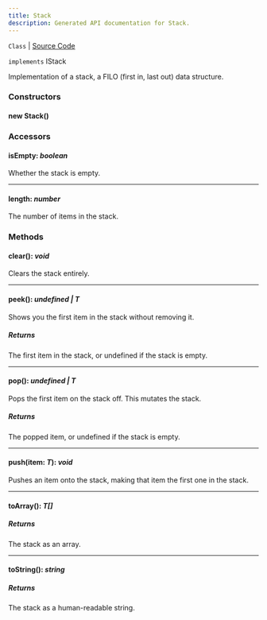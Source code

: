```yaml
---
title: Stack
description: Generated API documentation for Stack.
---
```


`Class` | [Source Code](undefined)

`implements` IStack<T>

Implementation of a stack, a FILO (first in, last out) data structure.

### Constructors

#### new Stack()

### Accessors

#### isEmpty: _boolean_

Whether the stack is empty.

---

#### length: _number_

The number of items in the stack.

### Methods

#### clear(): _void_

Clears the stack entirely.

---

#### peek(): _undefined | T_

Shows you the first item in the stack without removing it.

##### Returns
The first item in the stack, or undefined if the stack is empty.

---

#### pop(): _undefined | T_

Pops the first item on the stack off. This mutates the stack.

##### Returns
The popped item, or undefined if the stack is empty.

---

#### push(item: _T_): _void_

Pushes an item onto the stack, making that item the first one in the stack.

---

#### toArray(): _T[]_

##### Returns
The stack as an array.

---

#### toString(): _string_

##### Returns
The stack as a human-readable string.
